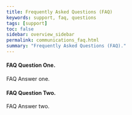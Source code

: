 ```yaml
---
title: Frequently Asked Questions (FAQ)
keywords: support, faq, questions
tags: [support]
toc: false
sidebar: overview_sidebar
permalink: communications_faq.html
summary: "Frequently Asked Questions (FAQ)."
---
```


#### FAQ Question One. ####

FAQ Answer one.

#### FAQ Question Two. ####

FAQ Answer two.

